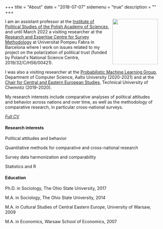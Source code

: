 +++
title = "About"
date = "2018-07-07"
sidemenu = "true"
description = ""
+++

<img class="img-circle" style="float: right; margin-left: 10px;"
src="Kolczynska.jpg" width="150px"/>

I am an assistant professor at the [Institute of Political Studies of the Polish Academy of Sciences](http://english.isppan.waw.pl/), and until March 2022 a visiting researcher at the [Research and Expertise Centre for Survey Methodology](https://www.upf.edu/web/survey) at Universitat Pompeu Fabra in Barcelona where I work on issues related to my project on the polarization of political trust (funded by Poland's National Science Centre, 2019/32/C/HS6/00421). 

I was also a visiting researcher at the [Probabilistic Machine Learning Group](https://research.cs.aalto.fi/pml/), Department of Computer Science, Aalto University (2020-2021) and at the [Chair for Central and Eastern European Studies](https://www.tu-chemnitz.de/phil/iesg/professuren/klome/index.php.en), Technical University of Chemnitz (2019-2020). 

My research interests include comparative analyses of political attitudes and behavior across nations and over time, as well as the methodology of comparative research, in particular cross-national surveys.


[*Full CV*](cv.pdf)


#### Research interests

<i class='fa fa-puzzle-piece fa-fw'></i> Political attitudes and behavior

<i class='fa fa-puzzle-piece fa-fw'></i> Quantitative methods for comparative and cross-national research

<i class='fa fa-puzzle-piece fa-fw'></i> Survey data harmonization and comparability

<i class='fa fa-puzzle-piece fa-fw'></i> Statistics and R

#### Education

<i class='fa fa-graduation-cap fa-fw'></i> Ph.D. in Sociology, The Ohio State University, 2017

<i class='fa fa-graduation-cap fa-fw'></i> M.A. in Sociology, The Ohio State University, 2014

<i class='fa fa-graduation-cap fa-fw'></i> M.A. in Cultural Studies of Central Eastern Europe, University of Warsaw, 2009

<i class='fa fa-graduation-cap fa-fw'></i> M.A. in Economics, Warsaw School of Economics, 2007

